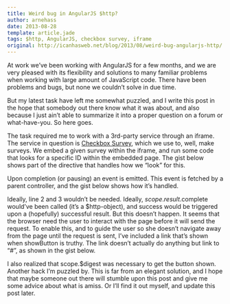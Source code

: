```yaml
---
title: Weird bug in AngularJS $http?
author: arnehass
date: 2013-08-28
template: article.jade
tags: $http, AngularJS, checkbox survey, iframe
original: http://icanhasweb.net/blog/2013/08/weird-bug-angularjs-http/
---
```


At work we’ve been working with AngularJS for a few months, and we are very pleased with its flexibility and solutions to many familiar problems when working with large amount of JavaScript code. There have been problems and bugs, but none we couldn’t solve in due time.

But my latest task have left me somewhat puzzled, and I write this post in the hope that somebody out there know what it was about, and also because I just ain’t able to summarize it into a proper question on a forum or what-have-you. So here goes.

<span class="more"></span>

The task required me to work with a 3rd-party service through an iframe. The service in question is [Checkbox Survey](http://www.checkbox.com/), which we use to, well, make surveys. We embed a given survey within the iframe, and run some code that looks for a specific ID within the embedded page. The gist below shows part of the directive that handles how we “look” for this.

<script src="https://gist.github.com/megoth/6366513.js"></script>

Upon completion (or pausing) an event is emitted. This event is fetched by a parent controller, and the gist below shows how it’s handled.

<script src="https://gist.github.com/megoth/6366615.js"></script>

Ideally, line 2 and 3 wouldn’t be needed. Ideally, $scope.result.$complete would’ve been called (it’s a $http-object), and success would be triggered upon a (hopefully) successful result. But this doesn’t happen. It seems that the browser need the user to interact with the page before it will send the request. To enable this, and to guide the user so she doesn’t navigate away from the page until the request is sent, I’ve included a link that’s shown when showButton is truthy. The link doesn’t actually do anything but link to “#”, as shown in the gist below.

<script src="https://gist.github.com/megoth/6366696.js"></script>


I also realized that scope.$digest was necessary to get the button shown. Another hack I’m puzzled by. This is far from an elegant solution, and I hope that maybe someone out there will stumble upon this post and give me some advice about what is amiss. Or I’ll find it out myself, and update this post later.